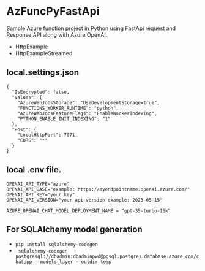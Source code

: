# AzFuncPyFastApi
Sample Azure function project in Python using FastApi request and Response API along with Azure OpenAI. 

* HttpExample
* HttpExampleStreamed

local.settings.json
----
```
{
  "IsEncrypted": false,
  "Values": {
    "AzureWebJobsStorage": "UseDevelopmentStorage=true",
    "FUNCTIONS_WORKER_RUNTIME": "python",
    "AzureWebJobsFeatureFlags": "EnableWorkerIndexing",
    "PYTHON_ENABLE_INIT_INDEXING": "1"
  },
  "Host": {
    "LocalHttpPort": 7071,
    "CORS": "*"
  }
}
```

local .env file.
----
```
OPENAI_API_TYPE="azure"
OPENAI_API_BASE="example: https://myendpointname.openai.azure.com/"
OPENAI_API_KEY="your key"
OPENAI_API_VERSION="your api version example: 2023-05-15"

AZURE_OPENAI_CHAT_MODEL_DEPLOYMENT_NAME = "gpt-35-turbo-16k"
```

## For SQLAlchemy model generation
* `pip install sqlalchemy-codegen`
* ``` sqlalchemy-codegen postgresql://dbadmin:dbadminpwd@pgsql.postgres.database.azure.com/chatapp --models_layer --outdir temp```